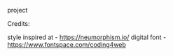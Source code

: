 project 

Credits:

style inspired at - https://neumorphism.io/
digital font - https://www.fontspace.com/coding4web